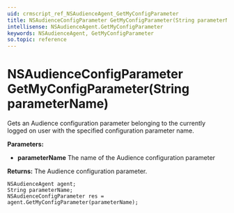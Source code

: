 ```yaml
---
uid: crmscript_ref_NSAudienceAgent_GetMyConfigParameter
title: NSAudienceConfigParameter GetMyConfigParameter(String parameterName)
intellisense: NSAudienceAgent.GetMyConfigParameter
keywords: NSAudienceAgent, GetMyConfigParameter
so.topic: reference
---
```


# NSAudienceConfigParameter GetMyConfigParameter(String parameterName)

Gets an Audience configuration parameter belonging to the currently logged on user with the specified configuration parameter name.

**Parameters:**
 - **parameterName** The name of the Audience configuration parameter

**Returns:** The Audience configuration parameter.

```crmscript
NSAudienceAgent agent;
String parameterName;
NSAudienceConfigParameter res = agent.GetMyConfigParameter(parameterName);
```

